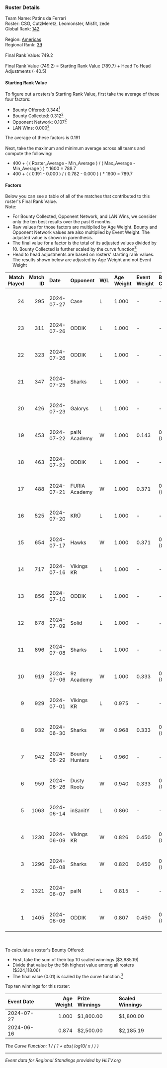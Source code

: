 ### Roster Details<br />
Team Name: Patins da Ferrari<br />
Roster: CSO, CutzMeretz, Leomonster, Misfit, zede<br />
Global Rank: [142](../standings_global.md)<br />
<br />
Region: [Americas]( ../standings_americas.md)<br />
Regional Rank: [39]( ../standings_americas.md)<br />
<br />
Final Rank Value:  749.2<br />
<br />
Final Rank Value (749.2) = Starting Rank Value (789.7) + Head To Head Adjustments (-40.5)<br />

#### Starting Rank Value<br />
To figure out a rosters's Starting Rank Value, first take the average of these four factors:<br />
- Bounty Offered: 0.344[<sup>1</sup>](#table2)
- Bounty Collected: 0.312[<sup>2</sup>](#table1)
- Opponent Network: 0.107[<sup>2</sup>](#table1)
- LAN Wins: 0.000[<sup>2</sup>](#table1)

The average of these factors is 0.191<br />
<br />
Next, take the maximum and minimum average across all teams and compute the following:<br />
- 400 + ( ( Roster_Average - Min_Average ) / ( Max_Average - Min_Average ) ) * 1600 = 789.7
- 400 + ( ( 0.191 - 0.000 ) / ( 0.782 - 0.000 ) ) * 1600 = 789.7


#### Factors<br />
Below you can see a table of all of the matches that contributed to this roster's Final Rank Value.<br />
Note:<br />

- For Bounty Collected, Opponent Network, and LAN Wins, we consider only the ten best results over the past 6 months.
- Raw values for those factors are multiplied by Age Weight. Bounty and Opponent Network values are also multiplied by Event Weight. The adjusted value is shown in parenthesis.
- The final value for a factor is the total of its adjusted values divided by 10. Bounty Collected is further scaled by the curve function[<sup>3</sup>](#curveFunction)
- Head to head adjustments are based on rosters' starting rank values. The results shown below are adjusted by Age Weight and not Event Weight
<span id="table1"></span><br />


| Match Played | Match ID | Date       | Opponent       | W/L | Age Weight | Event Weight | Bounty Collected | Opponent Network | LAN Wins  | H2H Adj. | Roster                                    |
| -: | -: | :- | :- | :- | :- | :- | :- | :- | :- | -: | :- |
|           24 |      295 | 2024-07-27 | Case           | L   | 1.000      | -            | -                | -                | -         |    -9.41 | CSO, CutzMeretz, Leomonster, Misfit, zede |
|           23 |      311 | 2024-07-26 | ODDIK          | L   | 1.000      | -            | -                | -                | -         |    -5.58 | CSO, CutzMeretz, Leomonster, Misfit, zede |
|           22 |      323 | 2024-07-26 | ODDIK          | L   | 1.000      | -            | -                | -                | -         |    -6.53 | CSO, CutzMeretz, Leomonster, Misfit, zede |
|           21 |      347 | 2024-07-25 | Sharks         | L   | 1.000      | -            | -                | -                | -         |    -7.21 | CSO, CutzMeretz, Leomonster, MTGG, zede   |
|           20 |      426 | 2024-07-23 | Galorys        | L   | 1.000      | -            | -                | -                | -         |   -14.57 | CSO, CutzMeretz, Leomonster, MTGG, zede   |
|           19 |      453 | 2024-07-22 | paiN Academy   | W   | 1.000      | 0.143        | 0.000 (0.000)    | 0.000 (0.000)    | 0 (0.000) |     3.00 | CSO, CutzMeretz, Leomonster, MTGG, zede   |
|           18 |      463 | 2024-07-22 | ODDIK          | L   | 1.000      | -            | -                | -                | -         |    -6.33 | CSO, CutzMeretz, Leomonster, MTGG, zede   |
|           17 |      488 | 2024-07-21 | FURIA Academy  | W   | 1.000      | 0.371        | 0.000 (0.000)    | 0.105 (0.039)    | 0 (0.000) |     5.94 | CSO, CutzMeretz, Leomonster, MTGG, zede   |
|           16 |      525 | 2024-07-20 | KRÜ            | L   | 1.000      | -            | -                | -                | -         |   -13.50 | CSO, CutzMeretz, Leomonster, MTGG, zede   |
|           15 |      654 | 2024-07-17 | Hawks          | W   | 1.000      | 0.371        | 0.000 (0.000)    | 0.029 (0.011)    | 0 (0.000) |     5.69 | CSO, CutzMeretz, Leomonster, MTGG, zede   |
|           14 |      717 | 2024-07-16 | Vikings KR     | L   | 1.000      | -            | -                | -                | -         |   -14.80 | CSO, CutzMeretz, Leomonster, MTGG, zede   |
|           13 |      856 | 2024-07-10 | ODDIK          | L   | 1.000      | -            | -                | -                | -         |    -8.56 | bsd, CSO, CutzMeretz, Leomonster, zede    |
|           12 |      878 | 2024-07-09 | Solid          | L   | 1.000      | -            | -                | -                | -         |   -14.77 | bsd, CSO, CutzMeretz, Leomonster, zede    |
|           11 |      896 | 2024-07-08 | Sharks         | L   | 1.000      | -            | -                | -                | -         |    -8.92 | bsd, CSO, CutzMeretz, Leomonster, zede    |
|           10 |      919 | 2024-07-06 | 9z Academy     | W   | 1.000      | 0.333        | 0.000 (0.000)    | 0.070 (0.023)    | 0 (0.000) |     4.05 | bsd, CSO, CutzMeretz, Leomonster, zede    |
|            9 |      929 | 2024-07-01 | Vikings KR     | L   | 0.975      | -            | -                | -                | -         |   -15.93 | bsd, CutzMeretz, Leomonster, perez, zede  |
|            8 |      932 | 2024-06-30 | Sharks         | W   | 0.968      | 0.333        | 0.030 (0.010)    | 0.565 (0.182)    | 0 (0.000) |    21.94 | bsd, CutzMeretz, Leomonster, perez, zede  |
|            7 |      942 | 2024-06-29 | Bounty Hunters | L   | 0.960      | -            | -                | -                | -         |   -10.49 | bsd, CutzMeretz, Leomonster, perez, zede  |
|            6 |      959 | 2024-06-26 | Dusty Roots    | W   | 0.940      | 0.333        | 0.006 (0.002)    | 0.369 (0.116)    | 0 (0.000) |    14.66 | bsd, CutzMeretz, Leomonster, perez, zede  |
|            5 |     1063 | 2024-06-14 | inSanitY       | L   | 0.860      | -            | -                | -                | -         |    -8.31 | CutzMeretz, desh, Leomonster, roz, zede   |
|            4 |     1230 | 2024-06-09 | Vikings KR     | W   | 0.826      | 0.450        | 0.008 (0.003)    | 0.506 (0.188)    | 0 (0.000) |    12.36 | CutzMeretz, desh, Leomonster, roz, zede   |
|            3 |     1296 | 2024-06-08 | Sharks         | W   | 0.820      | 0.450        | 0.030 (0.011)    | 0.565 (0.208)    | 0 (0.000) |    20.17 | CutzMeretz, desh, Leomonster, roz, zede   |
|            2 |     1321 | 2024-06-07 | paiN           | L   | 0.815      | -            | -                | -                | -         |    -1.24 | CutzMeretz, desh, Leomonster, roz, zede   |
|            1 |     1405 | 2024-06-06 | ODDIK          | W   | 0.807      | 0.450        | 0.099 (0.036)    | 0.831 (0.302)    | 0 (0.000) |    17.84 | CutzMeretz, desh, Leomonster, roz, zede   |

<br />
<span id="table2"></span><br />
To calculate a roster's Bounty Offered:<br />

- First, take the sum of their top 10 scaled winnings ($3,985.19)
- Divide that value by the 5th highest value among all rosters ($324,118.06)
- The final value (0.01) is scaled by the curve function.[<sup>3</sup>](#curveFunction)

Top ten winnings for this roster:<br />

| Event Date | Age Weight | Prize Winnings | Scaled Winnings |
| :- | -: | :- | :- |
| 2024-07-27 |      1.000 | $1,800.00      | $1,800.00       |
| 2024-06-16 |      0.874 | $2,500.00      | $2,185.19       |


<span id="curveFunction"></span>_The Curve Function: 1 / ( 1 + abs( log10( x ) ) )_<br />

---
_Event data for Regional Standings provided by HLTV.org_<br />
